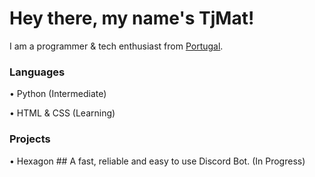 # Hey there, my name's TjMat!
I am a programmer & tech enthusiast from [Portugal](https://en.wikipedia.org/wiki/portugal). 

### Languages
• Python (Intermediate)

• HTML & CSS (Learning)

### Projects
• Hexagon ## A fast, reliable and easy to use Discord Bot. (In Progress)


